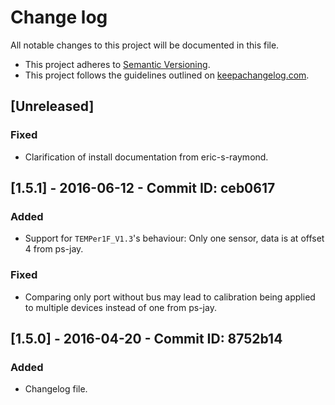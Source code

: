 # Change log
All notable changes to this project will be documented in this file.

* This project adheres to [Semantic Versioning](http://semver.org/).
* This project follows the guidelines outlined on [keepachangelog.com](http://keepachangelog.com/).

## [Unreleased]
### Fixed
- Clarification of install documentation from eric-s-raymond.

## [1.5.1] - 2016-06-12 - Commit ID: ceb0617
### Added
- Support for `TEMPer1F_V1.3`'s behaviour: Only one sensor, data is at offset 4 from ps-jay.

### Fixed
- Comparing only port without bus may lead to calibration being applied to multiple devices instead of one from ps-jay.

## [1.5.0] - 2016-04-20 - Commit ID: 8752b14
### Added
- Changelog file. 

